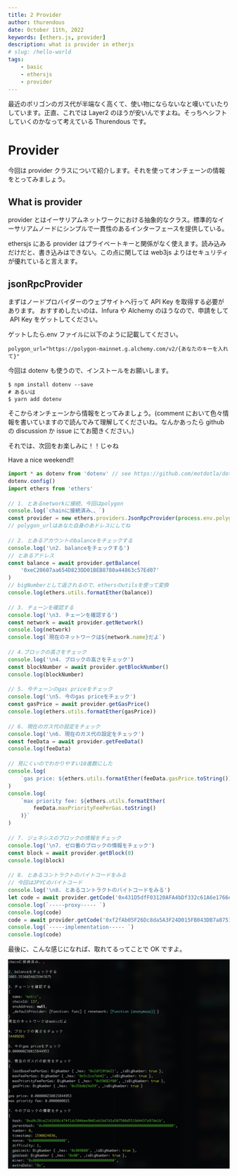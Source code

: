 ```yaml
---
title: 2 Provider
author: thurendous
date: October 11th, 2022
keywords: [ethers.js, provider]
description: what is provider in etherjs
# slug: /hello-world
tags:
    - basic
    - ethersjs
    - provider
---
```


最近のポリゴンのガス代が半端なく高くて、使い物にならないなと嘆いていたりしています。正直、これでは Layer2 のほうが安いんですよね。そっちへシフトしていくのかなって考えている Thurendous です。

# Provider

今回は provider クラスについて紹介します。それを使ってオンチェーンの情報をとってみましょう。

## What is provider

provider とはイーサリアムネットワークにおける抽象的なクラス。標準的なイーサリアムノードにシンプルで一貫性のあるインターフェースを提供している。

ethersjs にある provider はプライベートキーと関係がなく使えます。読み込みだけだと、書き込みはできない。この点に関しては web3js よりはセキュリティが優れていると言えます。

## jsonRpcProvider

まずはノードプロバイダーのウェブサイトへ行って API Key を取得する必要があります。
おすすめしたいのは、Infura や Alchemy のほうなので、申請をして  API Key をゲットしてください。

ゲットしたら.env ファイルに以下のように記載してください。

```
polygon_url="https://polygon-mainnet.g.alchemy.com/v2/{あなたのキーを入れて}"
```

今回は dotenv も使うので、インストールをお願いします。

```shell
$ npm install dotenv --save
# あるいは
$ yarn add dotenv
```

そこからオンチェーンから情報をとってみましょう。(comment において色々情報を書いていますので読んでみて理解してくださいね。なんかあったら github の discussion か issue にてお聞きください。)

それでは、次回をお楽しみに！！じゃね

Have a nice weekend!!

```javascript
import * as dotenv from 'dotenv' // see https://github.com/motdotla/dotenv#how-do-i-use-dotenv-with-import
dotenv.config()
import ethers from 'ethers'

// 1. とあるnetworkに接続、今回はpolygon
console.log(`chainに接続済み、、`)
const provider = new ethers.providers.JsonRpcProvider(process.env.polygon_url)
// polygon_urlはあなた自身のあドレスにしてね

// 2. とあるアカウントのbalanceをチェックする
console.log('\n2. balanceをチェックする')
// とあるアドレス
const balance = await provider.getBalance(
    '0xeC20607aa654D823DD01BEB8780a44863c57Ed07'
)
// bigNumberとして返されるので、ethersのutilsを使って変換
console.log(ethers.utils.formatEther(balance))

// 3. チェーンを確認する
console.log('\n3. チェーンを確認する')
const network = await provider.getNetwork()
console.log(network)
console.log(`現在のネットワークは${network.name}だよ`)

// 4.ブロックの高さをチェック
console.log('\n4. ブロックの高さをチェック')
const blockNumber = await provider.getBlockNumber()
console.log(blockNumber)

// 5. 今チェーンのgas priceをチェック
console.log('\n5. 今のgas priceをチェック')
const gasPrice = await provider.getGasPrice()
console.log(ethers.utils.formatEther(gasPrice))

// 6. 現在のガス代の設定をチェック
console.log('\n6. 現在のガス代の設定をチェック')
const feeData = await provider.getFeeData()
console.log(feeData)

// 見にくいのでわかりやすい10進数にした
console.log(
    `gas price: ${ethers.utils.formatEther(feeData.gasPrice.toString())}`
)
console.log(
    `max priority fee: ${ethers.utils.formatEther(
        feeData.maxPriorityFeePerGas.toString()
    )}`
)

// 7. ジェネシスのブロックの情報をチェック
console.log('\n7. ゼロ番のブロックの情報をチェック')
const block = await provider.getBlock(0)
console.log(block)

// 8. とあるコントラクトのバイトコードをみる
// 今回はJPYCのバイトコード
console.log('\n8. とあるコントラクトのバイトコードをみる')
let code = await provider.getCode('0x431D5dfF03120AFA4bDf332c61A6e1766eF37BDB')
console.log(`-----proxy----- `)
console.log(code)
code = await provider.getCode('0xf2fAb05F26Dc8da5A3F24D015FB043DB7a8751Cf')
console.log(`-----implementation----- `)
console.log(code)
```

最後に、こんな感じになれば、取れてるってことで OK ですよ。

![](providersTerminalScreenshot.png)
